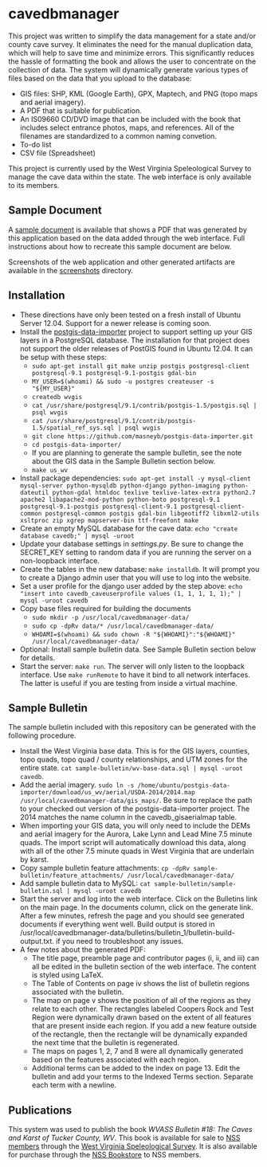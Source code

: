 # cavedbmanager

This project was written to simplify the data management for a state
and/or county cave survey. It eliminates the need for the manual
duplication data, which will help to save time and minimize errors.
This significantly reduces the hassle of formatting the book and
allows the user to concentrate on the collection of data. The
system will dynamically generate various types of files based on
the data that you upload to the database:

* GIS files: SHP, KML (Google Earth), GPX, Maptech, and PNG
  (topo maps and aerial imagery).
* A PDF that is suitable for publication.
* An IS09660 CD/DVD image that can be included with the book that
  includes select entrance photos, maps, and references. All of the
  filenames are standardized to a common naming convetion.
* To-do list
* CSV file (Spreadsheet)

This project is currently used by the West Virginia Speleological Survey
to manage the cave data within the state. The web interface is only
available to its members.


## Sample Document

A [sample document](sample-bulletin/sample-bulletin.pdf?raw=1) is available that
shows a PDF that was generated by this application based on the data added
through the web interface. Full instructions about how to recreate this
sample document are below.

Screenshots of the web application and other generated artifacts are available
in the [screenshots](screenshots) directory.


## Installation

* These directions have only been tested on a fresh install of Ubuntu
  Server 12.04. Support for a newer release is coming soon.
* Install the [postgis-data-importer](https://github.com/masneyb/postgis-data-importer)
  project to support setting up your GIS layers in a PostgreSQL database. The
  installation for that project does not support the older releases of PostGIS
  found in Ubuntu 12.04. It can be setup with these steps:
  * `sudo apt-get install git make unzip postgis postgresql-client postgresql-9.1 postgresql-9.1-postgis gdal-bin`
  * `MY_USER=$(whoami) && sudo -u postgres createuser -s "${MY_USER}"`
  * `createdb wvgis`
  * `cat /usr/share/postgresql/9.1/contrib/postgis-1.5/postgis.sql | psql wvgis`
  * `cat /usr/share/postgresql/9.1/contrib/postgis-1.5/spatial_ref_sys.sql | psql wvgis`
  * `git clone https://github.com/masneyb/postgis-data-importer.git`
  * `cd postgis-data-importer/`
  * If you are planning to generate the sample bulletin, see the note about
    the GIS data in the Sample Bulletin section below.
  * `make us_wv`
* Install package dependencies: `sudo apt-get install -y mysql-client mysql-server python-mysqldb python-django python-imaging python-dateutil python-gdal htmldoc texlive texlive-latex-extra python2.7 apache2 libapache2-mod-python python-boto postgresql-9.1 postgresql-9.1-postgis postgresql-client-9.1 postgresql-client-common postgresql-common postgis gdal-bin libgeotiff2 libxml2-utils xsltproc zip xgrep mapserver-bin ttf-freefont make`
* Create an empty MySQL database for the cave data:
  `echo "create database cavedb;" | mysql -uroot`
* Update your database settings in _settings.py_. Be sure to change
  the SECRET_KEY setting to random data if you are running the server
  on a non-loopback interface.
* Create the tables in the new database: `make installdb`. It will prompt you
  to create a Django admin user that you will use to log into the website.
* Set a user profile for the django user added by the step above:
  `echo "insert into cavedb_caveuserprofile values (1, 1, 1, 1, 1);" | mysql -uroot cavedb`
* Copy base files required for building the documents
  * `sudo mkdir -p /usr/local/cavedbmanager-data/`
  * `sudo cp -dpRv data/* /usr/local/cavedbmanager-data/`
  * `WHOAMI=$(whoami) && sudo chown -R "${WHOAMI}":"${WHOAMI}" /usr/local/cavedbmanager-data/`
* Optional: Install sample bulletin data. See Sample Bulletin section below
  for details.
* Start the server: `make run`. The server will only listen to the
  loopback interface. Use `make runRemote` to have it bind to
  all network interfaces. The latter is useful if you are testing
  from inside a virtual machine.

## Sample Bulletin

The sample bulletin included with this repository can be generated with
the following procedure.

* Install the West Virginia base data. This is for the GIS layers,
  counties, topo quads, topo quad / county relationships, and UTM zones
  for the entire state.
  `cat sample-bulletin/wv-base-data.sql | mysql -uroot cavedb`.
* Add the aerial imagery. `sudo ln -s /home/ubuntu/postgis-data-importer/download/us_wv/aerial/USDA-2014/2014.map /usr/local/cavedbmanager-data/gis_maps/`. Be sure to replace the path to your checked out version of the postgis-data-importer project. The 2014 matches the name column in the cavedb_gisaerialmap table.
* When importing your GIS data, you will only need to include the
  DEMs and aerial imagery for the Aurora, Lake Lynn and Lead Mine
  7.5 minute quads. The import script will automatically download
  this data, along with all of the other 7.5 minute quads in West
  Virginia that are underlain by karst.
* Copy sample bulletin feature attachments:
  `cp -dpRv sample-bulletin/feature_attachments/ /usr/local/cavedbmanager-data/`
* Add sample bulletin data to MySQL:
  `cat sample-bulletin/sample-bulletin.sql | mysql -uroot cavedb`
* Start the server and log into the web interface. Click on the
  Bulletins link on the main page. In the documents column, click on
  the generate link. After a few minutes, refresh the page and you
  should see generated documents if everything went well. Build output
  is stored in
  /usr/local/cavedbmanager-data/bulletins/bulletin_1/bulletin-build-output.txt.
  if you need to troubleshoot any issues.
* A few notes about the generated PDF:
  * The title page, preamble page and contributor pages (i, ii, and iii) can
    all be edited in the bulletin section of the web interface. The content
    is styled using LaTeX.
  * The Table of Contents on page iv shows the list of bulletin regions
    associated with the bulletin.
  * The map on page v shows the position of all of the regions as they relate
    to each other. The rectangles labeled Coopers Rock and Test Region were
    dynamically drawn based on the extent of all features that are present
    inside each region. If you add a new feature outside of the rectangle,
    then the rectangle will be dynamically expanded the next time that
    the bulletin is regenerated.
  * The maps on pages 1, 2, 7 and 8 were all dynamically generated based on
    the features associated with each region.
  * Additional terms can be added to the index on page 13. Edit the bulletin
    and add your terms to the Indexed Terms section. Separate each term with
    a newline.

## Publications

This system was used to publish the book _WVASS Bulletin #18: The
Caves and Karst of Tucker County, WV_. This book is available for
sale to [NSS members](http://caves.org/) through the
[West Virginia Speleological Survey](http://www.wvass.org/publications.html).
It is also available for purchase through the
[NSS Bookstore](https://bookstore.caves.org/index.php?mode=store&submode=showitem&itemnumber=01-0687)
to NSS members.

